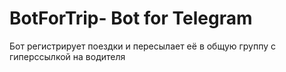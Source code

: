 # BotForTrip- Bot for Telegram
Бот регистрирует поездки и пересылает её в общую группу с гиперссылкой на водителя
